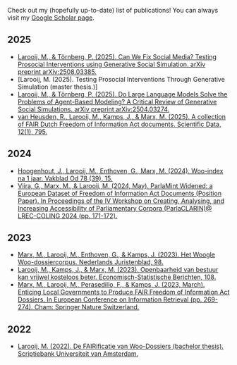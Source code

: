 Check out my (hopefully up-to-date) list of publications! You can always visit my [Google Scholar page](https://scholar.google.com/citations?user=YfZMihcAAAAJ).

## 2025

- [Larooij, M., & Törnberg, P. (2025). Can We Fix Social Media? Testing Prosocial Interventions using Generative Social Simulation. arXiv preprint arXiv:2508.03385.](https://arxiv.org/abs/2508.03385)
- [Larooij, M. (2025). Testing Prosocial Interventions Through Generative Simulation (master thesis.)]
- [Larooij, M., & Törnberg, P. (2025). Do Large Language Models Solve the Problems of Agent-Based Modeling? A Critical Review of Generative Social Simulations. arXiv preprint arXiv:2504.03274.](https://arxiv.org/abs/2504.03274)
- [van Heusden, R., Larooij, M., Kamps, J., & Marx, M. (2025). A collection of FAIR Dutch Freedom of Information Act documents. Scientific Data, 12(1), 795.](https://www.nature.com/articles/s41597-025-05052-2)

## 2024

- [Hoogenhout, J., Larooij, M., Enthoven, G., Marx, M. (2024). Woo-index na 1 jaar. Vakblad Od 78 (39), 15.](https://od-online.nl/artikel/woo-index-na-1-jaar/)
- [Viira, G., Marx, M., & Larooij, M. (2024, May). ParlaMint Widened: a European Dataset of Freedom of Information Act Documents (Position Paper). In Proceedings of the IV Workshop on Creating, Analysing, and Increasing Accessibility of Parliamentary Corpora (ParlaCLARIN)@ LREC-COLING 2024 (pp. 171-172).](https://aclanthology.org/2024.parlaclarin-1.25/)


## 2023

- [Marx, M., Larooij, M., Enthoven, G., & Kamps, J. (2023). Het Woogle Woo-dossiercorpus. Nederlands Juristenblad, 98.](https://dare.uva.nl/search?identifier=e3d39b2a-fef0-4378-ab27-e50b81715512)
- [Larooij, M., Kamps, J., & Marx, M. (2023). Openbaarheid van bestuur kan vrijwel kosteloos beter. Economisch-Statistische Berichten, 108.](https://esb.nu/wp-content/uploads/2023/01/036-039_LarooijKamp-2.pdf)
- [Marx, M., Larooij, M., Perasedillo, F., & Kamps, J. (2023, March). Enticing Local Governments to Produce FAIR Freedom of Information Act Dossiers. In European Conference on Information Retrieval (pp. 269-274). Cham: Springer Nature Switzerland.](https://link.springer.com/chapter/10.1007/978-3-031-28241-6_25)

## 2022

- [Larooij, M. (2022). De FAIRificatie van Woo-Dossiers (bachelor thesis). Scriptiebank Universiteit van Amsterdam.](https://scripties.uba.uva.nl/search?id=record_27630)